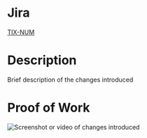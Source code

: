 # Jira
[TIX-NUM](https://clearsummit.atlassian.net/browse/TIX-NUM)

# Description
Brief description of the changes introduced


# Proof of Work
![Screenshot or video of changes introduced]()
